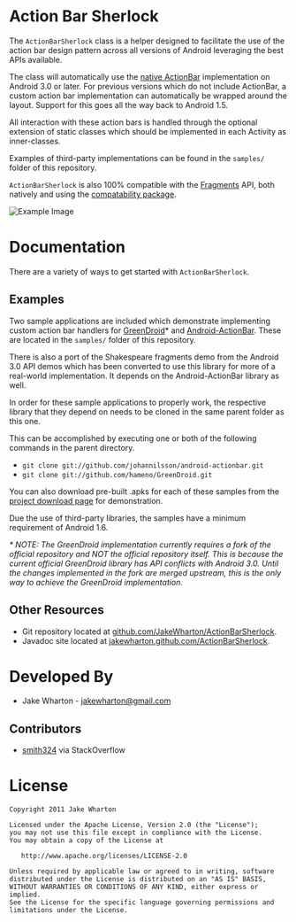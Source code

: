 Action Bar Sherlock
===================

The `ActionBarSherlock` class is a helper designed to facilitate the use of
the action bar design pattern across all versions of Android leveraging the
best APIs available.

The class will automatically use the [native ActionBar][1] implementation on
Android 3.0 or later. For previous versions which do not include ActionBar, a
custom action bar implementation can automatically be wrapped around the
layout. Support for this goes all the way back to Android 1.5.

All interaction with these action bars is handled through the optional
extension of static classes which should be implemented in each Activity as
inner-classes.

Examples of third-party implementations can be found in the `samples/` folder
of this repository.

`ActionBarSherlock` is also 100% compatible with the [Fragments][2] API, both
natively and using the [compatability package][3].

![Example Image][4]



Documentation
=============

There are a variety of ways to get started with `ActionBarSherlock`.


Examples
--------

Two sample applications are included which demonstrate implementing custom
action bar handlers for [GreenDroid][5]* and [Android-ActionBar][6]. These are
located in the `samples/` folder of this repository.

There is also a port of the Shakespeare fragments demo from the Android 3.0 API
demos which has been converted to use this library for more of a real-world
implementation. It depends on the Android-ActionBar library as well.

In order for these sample applications to properly work, the respective library
that they depend on needs to be cloned in the same parent folder as this one.

This can be accomplished by executing one or both of the following commands in
the parent directory.

 * `git clone git://github.com/johannilsson/android-actionbar.git`
 * `git clone git://github.com/hameno/GreenDroid.git`

You can also download pre-built .apks for each of these samples from the
[project download page][7] for demonstration.

Due the use of third-party libraries, the samples have a minimum requirement of
Android 1.6.

_* NOTE: The GreenDroid implementation currently requires a fork of the official
repository and NOT the official repository itself. This is because the current
official GreenDroid library has API conflicts with Android 3.0. Until the changes
implemented in the fork are merged upstream, this is the only way to achieve
the GreenDroid implementation._


Other Resources
---------------

 * Git repository located at [github.com/JakeWharton/ActionBarSherlock][8].
 * Javadoc site located at [jakewharton.github.com/ActionBarSherlock][9].



Developed By
============

* Jake Wharton - <jakewharton@gmail.com>


Contributors
------------

 * [smith324](http://stackoverflow.com/users/413575/smith324) via StackOverflow



License
=======

    Copyright 2011 Jake Wharton

    Licensed under the Apache License, Version 2.0 (the "License");
    you may not use this file except in compliance with the License.
    You may obtain a copy of the License at

       http://www.apache.org/licenses/LICENSE-2.0

    Unless required by applicable law or agreed to in writing, software
    distributed under the License is distributed on an "AS IS" BASIS,
    WITHOUT WARRANTIES OR CONDITIONS OF ANY KIND, either express or implied.
    See the License for the specific language governing permissions and
    limitations under the License.





 [1]: http://developer.android.com/guide/topics/ui/actionbar.html
 [2]: http://developer.android.com/guide/topics/fundamentals/fragments.html
 [3]: http://android-developers.blogspot.com/2011/03/fragments-for-all.html
 [4]: http://img.jakewharton.com/ActionBarSherlock01.png
 [5]: https://github.com/hameno/GreenDroid
 [6]: https://github.com/johannilsson/android-actionbar
 [7]: https://github.com/JakeWharton/ActionBarSherlock/downloads
 [8]: https://github.com/JakeWharton/ActionBarSherlock/
 [9]: http://jakewharton.github.com/ActionBarSherlock/
